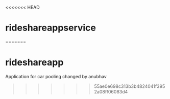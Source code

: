 <<<<<<< HEAD
# rideshareappservice
=======
# rideshareapp
Application for car pooling changed by anubhav
>>>>>>> 55ae0e698c313b3b4824041f3952a08ff06083d4
